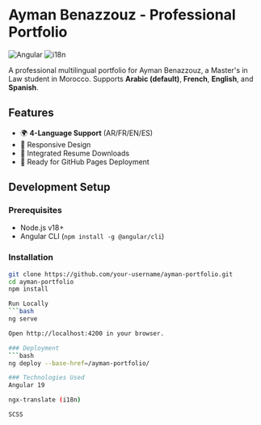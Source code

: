 # Ayman Benazzouz - Professional Portfolio

![Angular](https://img.shields.io/badge/Angular-19.2.0-%23DD0031) 
![i18n](https://img.shields.io/badge/i18n-4%20Languages-%23007ACC)

A professional multilingual portfolio for Ayman Benazzouz, a Master's in Law student in Morocco. Supports **Arabic (default)**, **French**, **English**, and **Spanish**.

## Features
- 🌍 **4-Language Support** (AR/FR/EN/ES)
- 📱 Responsive Design
- 📄 Integrated Resume Downloads
- 🚀 Ready for GitHub Pages Deployment

## Development Setup

### Prerequisites
- Node.js v18+
- Angular CLI (`npm install -g @angular/cli`)

### Installation
```bash
git clone https://github.com/your-username/ayman-portfolio.git
cd ayman-portfolio
npm install

Run Locally
```bash
ng serve

Open http://localhost:4200 in your browser.

### Deployment
```bash
ng deploy --base-href=/ayman-portfolio/

### Technologies Used
Angular 19

ngx-translate (i18n)

SCSS


